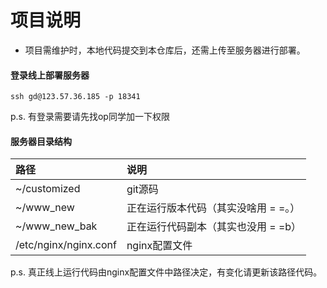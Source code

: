 # 项目说明

- 项目需维护时，本地代码提交到本仓库后，还需上传至服务器进行部署。


#### 登录线上部署服务器
   ```
   ssh gd@123.57.36.185 -p 18341
   ```

p.s. 有登录需要请先找op同学加一下权限

#### 服务器目录结构

路径|说明|
|:--|:--|
~/customized|git源码
~/www_new|正在运行版本代码（其实没啥用 = =。）
~/www_new_bak|正在运行代码副本（其实也没用 = =b）
/etc/nginx/nginx.conf|nginx配置文件

p.s. 真正线上运行代码由nginx配置文件中路径决定，有变化请更新该路径代码。
